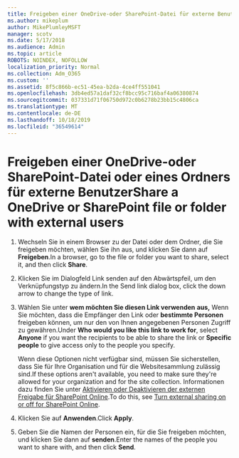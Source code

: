 ```yaml
---
title: Freigeben einer OneDrive-oder SharePoint-Datei für externe Benutzer
ms.author: mikeplum
author: MikePlumleyMSFT
manager: scotv
ms.date: 5/17/2018
ms.audience: Admin
ms.topic: article
ROBOTS: NOINDEX, NOFOLLOW
localization_priority: Normal
ms.collection: Adm_O365
ms.custom: ''
ms.assetid: 8f5c866b-ec51-45ea-b2da-4ce4ff551041
ms.openlocfilehash: 3db4ed57a1daf32cf8bcc95c716baf4a06380874
ms.sourcegitcommit: 037331d71f06750d972c0b6278b23bb15c4806ca
ms.translationtype: MT
ms.contentlocale: de-DE
ms.lasthandoff: 10/18/2019
ms.locfileid: "36549614"
---
```

# <a name="share-a-onedrive-or-sharepoint-file-or-folder-with-external-users"></a><span data-ttu-id="d0b55-102">Freigeben einer OneDrive-oder SharePoint-Datei oder eines Ordners für externe Benutzer</span><span class="sxs-lookup"><span data-stu-id="d0b55-102">Share a OneDrive or SharePoint file or folder with external users</span></span>

1. <span data-ttu-id="d0b55-103">Wechseln Sie in einem Browser zu der Datei oder dem Ordner, die Sie freigeben möchten, wählen Sie ihn aus, und klicken Sie dann auf **Freigeben**.</span><span class="sxs-lookup"><span data-stu-id="d0b55-103">In a browser, go to the file or folder you want to share, select it, and then click **Share**.</span></span>
    
2. <span data-ttu-id="d0b55-104">Klicken Sie im Dialogfeld Link senden auf den Abwärtspfeil, um den Verknüpfungstyp zu ändern.</span><span class="sxs-lookup"><span data-stu-id="d0b55-104">In the Send link dialog box, click the down arrow to change the type of link.</span></span>
    
3. <span data-ttu-id="d0b55-105">Wählen Sie unter **wem möchten Sie diesen Link verwenden** **aus,** Wenn Sie möchten, dass die Empfänger den Link oder **bestimmte Personen** freigeben können, um nur den von Ihnen angegebenen Personen Zugriff zu gewähren.</span><span class="sxs-lookup"><span data-stu-id="d0b55-105">Under **Who would you like this link to work for**, select **Anyone** if you want the recipients to be able to share the link or **Specific people** to give access only to the people you specify.</span></span> 
    
    <span data-ttu-id="d0b55-106">Wenn diese Optionen nicht verfügbar sind, müssen Sie sicherstellen, dass Sie für Ihre Organisation und für die Websitesammlung zulässig sind.</span><span class="sxs-lookup"><span data-stu-id="d0b55-106">If these options aren't available, you need to make sure they're allowed for your organization and for the site collection.</span></span> <span data-ttu-id="d0b55-107">Informationen dazu finden Sie unter [Aktivieren oder Deaktivieren der externen Freigabe für SharePoint Online](https://go.microsoft.com/fwlink/?linkid=866426).</span><span class="sxs-lookup"><span data-stu-id="d0b55-107">To do this, see [Turn external sharing on or off for SharePoint Online](https://go.microsoft.com/fwlink/?linkid=866426).</span></span>
    
4. <span data-ttu-id="d0b55-108">Klicken Sie auf **Anwenden**.</span><span class="sxs-lookup"><span data-stu-id="d0b55-108">Click **Apply**.</span></span>
    
5. <span data-ttu-id="d0b55-109">Geben Sie die Namen der Personen ein, für die Sie freigeben möchten, und klicken Sie dann auf **senden**.</span><span class="sxs-lookup"><span data-stu-id="d0b55-109">Enter the names of the people you want to share with, and then click **Send**.</span></span>
    

